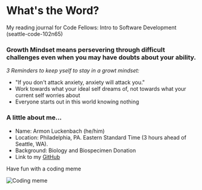 # What's the Word? 
My reading journal for Code Fellows: Intro to Software Development (seattle-code-102n65)

### Growth Mindset means persevering through difficult challenges even when you may have doubts about your ability. 

*3 Reminders to keep yself to stay in a growt mindset:*
- "If you don't attack anxiety, anxiety will attack you."
- Work towards what your ideal self dreams of, not towards what your current self worries about
- Everyone starts out in this world knowing nothing

### A little about me...
- Name: Armon Luckenbach (he/him)
- Location: Philadelphia, PA. Eastern Standard Time (3 hours ahead of Seattle, WA). 
- Background: Biology and Biospecimen Donation
- Link to my [GitHub](https://github.com/armonluck)

Have fun with a coding meme 

![Coding meme](https://www.digitaltechnologylabs.com/wp-content/uploads/2019/06/01-240x300.jpg)
